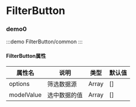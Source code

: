 
# FilterButton


### demo0
:::demo 
FilterButton/common
:::

#### FilterButton属性
| 属性名              | 说明                                                             | 类型                                                                            | 默认值 |
| ----------------- | ----------------------------------------------------------------------- | ------------------------------------------------------------------------------- | ------- |
| options              |  筛选数据源                                                             | Array                                          | []       |
| modelValue              |  选中数据的值                                                             | Array                                          | []       |
